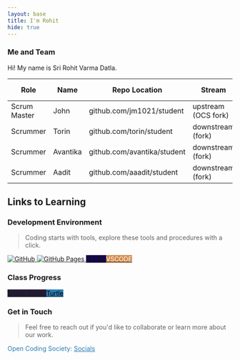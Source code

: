```yaml
---
layout: base
title: I'm Rohit
hide: true
---
```


### Me and Team

Hi! My name is Sri Rohit Varma Datla.

| Role         | Name     | Repo Location                       | Stream                | Repo Name |
|--------------|----------|-------------------------------------|-----------------------|-----------|
| Scrum Master | John     | github.com/jm1021/student           | upstream (OCS fork)   | student   |
| Scrummer     | Torin    | github.com/torin/student            | downstream (fork)     | student   |
| Scrummer     | Avantika | github.com/avantika/student         | downstream (fork)     | student   |
| Scrummer     | Aadit    | github.com/aaadit/student           | downstream (fork)     | student   |


## Links to Learning

### Development Environment

> Coding starts with tools, explore these tools and procedures with a click.

<a href="https://github.com/Open-Coding-Society/student">
    <img src="https://img.shields.io/badge/GitHub-181717?logo=github&logoColor=white" alt="GitHub">
</a>
<a href="https://open-coding-society.github.io/student">
    <img src="https://img.shields.io/badge/GitHub%20Pages-327FC7?logo=github&logoColor=white" alt="GitHub Pages">
</a>
<a href="https://kasm.opencodingsociety.com/" class="button small" style="background-color: #130053ff">
    KASM
</a>
<a href="https://vscode.dev/" class="button small" style="background-color: #d38a4bff">
    <span style="color: #FFFFFF">VSCODE</span>
</a>

<br>

### Class Progress

<a href="{{site.baseurl}}/snake" class="button small" style="background-color: #241d39ff">
    Snake Game
</a>
<a href="{{site.baseurl}}/turtle" class="button small" style="background-color: #2A7DB1">
    <span style="color: #000000">Turtle</span>
</a>

<br>

<!-- Contact Section -->
### Get in Touch

> Feel free to reach out if you'd like to collaborate or learn more about our work.

<p style="color: #2A7DB1;">Open Coding Society: <a href="https://opencodingsociety.com" style="color: #2A7DB1; text-decoration: underline;">Socials</a></p>
